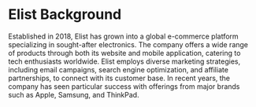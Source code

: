 # Elist Background

Established in 2018, Elist has grown into a global e-commerce platform specializing in sought-after electronics. The company offers a wide range of products through both its website and mobile application, catering to tech enthusiasts worldwide. Elist employs diverse marketing strategies, including email campaigns, search engine optimization, and affiliate partnerships, to connect with its customer base. In recent years, the company has seen particular success with offerings from major brands such as Apple, Samsung, and ThinkPad.





